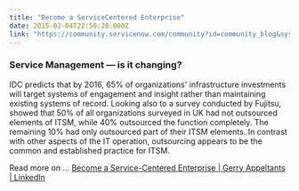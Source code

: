 ```yaml
---
title: "Become a ServiceCentered Enterprise"
date: 2015-02-04T22:50:28.000Z
link: "https://community.servicenow.com/community?id=community_blog&sys_id=5d4ee2addbd0dbc01dcaf3231f9619a4"
---
```

<h3><strong>Service Management — is it changing? </strong></h3><p>IDC predicts that by 2016, 65% of organizations' infrastructure investments will target systems of engagement and insight rather than maintaining existing systems of record. Looking also to a survey conducted by Fujitsu, showed that 50% of all organizations surveyed in UK had not outsourced elements of ITSM, while 40% outsourced the function completely. The remaining 10% had only outsourced part of their ITSM elements. In contrast with other aspects of the IT operation, outsourcing appears to be the common and established practice for ITSM.</p><p></p><p>Read more on ... <a href="https://www.linkedin.com/pulse/become-service-centered-enterprise-gerry-appeltants?trk=mp-reader-card" title="https://www.linkedin.com/pulse/become-service-centered-enterprise-gerry-appeltants?trk=mp-reader-card">Become a Service-Centered Enterprise | Gerry Appeltants | LinkedIn</a></p>